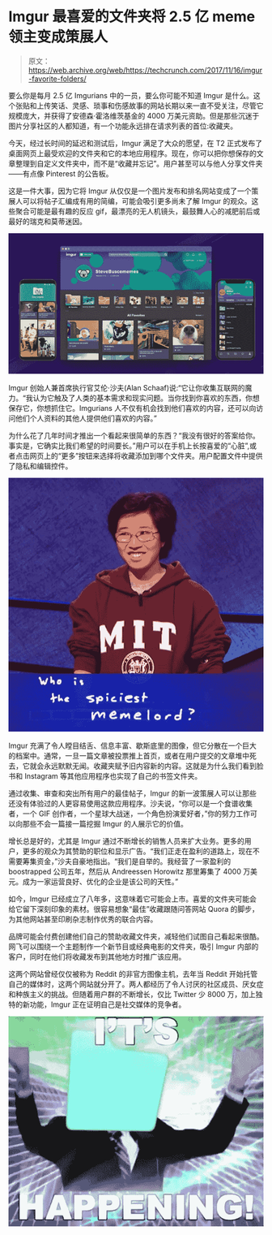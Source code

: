 # Imgur 最喜爱的文件夹将 2.5 亿 meme 领主变成策展人 

> 原文：<https://web.archive.org/web/https://techcrunch.com/2017/11/16/imgur-favorite-folders/>

要么你是每月 2.5 亿 Imgurians 中的一员，要么你可能不知道 Imgur 是什么。这个张贴和上传笑话、灵感、琐事和伤感故事的网站长期以来一直不受关注，尽管它规模庞大，并获得了安德森·霍洛维茨基金的 4000 万美元资助。但是那些沉迷于图片分享社区的人都知道，有一个功能永远排在请求列表的首位:收藏夹。

今天，经过长时间的延迟和测试后，Imgur 满足了大众的愿望，在 T2 正式发布了桌面网页上最受欢迎的文件夹和它的本地应用程序。现在，你可以把你想保存的文章整理到自定义文件夹中，而不是“收藏并忘记”。用户甚至可以与他人分享文件夹——有点像 Pinterest 的公告板。

这是一件大事，因为它将 Imgur 从仅仅是一个图片发布和排名网站变成了一个策展人可以将帖子汇编成有用的简编，可能会吸引更多尚未了解 Imgur 的观众。这些聚合可能是最有趣的反应 gif，最漂亮的无人机镜头，最鼓舞人心的减肥前后或最好的瑞克和莫蒂迷因。

![](img/49ae92a5bf303d949bb998096eb76272.png)

Imgur 创始人兼首席执行官艾伦·沙夫(Alan Schaaf)说:“它让你收集互联网的魔力。“我认为它触及了人类的基本需求和现实问题。当你找到你喜欢的东西，你想保存它，你想抓住它。Imgurians 人不仅有机会找到他们喜欢的内容，还可以向访问他们个人资料的其他人提供他们喜欢的内容。”

为什么花了几年时间才推出一个看起来很简单的东西？“我没有很好的答案给你。事实是，它确实比我们希望的时间要长。”用户可以在手机上长按喜爱的“心脏”,或者点击网页上的“更多”按钮来选择将收藏添加到哪个文件夹。用户配置文件中提供了隐私和编辑控件。

![](img/8067fb67dea63f18a416639df1de5868.png)

Imgur 充满了令人瞠目结舌、信息丰富、歇斯底里的图像，但它分散在一个巨大的档案中。通常，一旦一篇文章被投票推上首页，或者在用户提交的文章堆中死去，它就会永远默默无闻。收藏夹赋予旧内容新的内容。这就是为什么我们看到脸书和 Instagram 等其他应用程序也实现了自己的书签文件夹。

通过收集、审查和突出所有用户的最佳帖子，Imgur 的新一波策展人可以让那些还没有体验过的人更容易使用这款应用程序。沙夫说，“你可以是一个食谱收集者，一个 GIF 创作者，一个星球大战迷，一个角色扮演爱好者，”你的努力工作可以向那些不会一篇接一篇挖掘 Imgur 的人展示它的价值。

增长总是好的，尤其是 Imgur 通过不断增长的销售人员来扩大业务。更多的用户，更多的观众为其赞助的职位和显示广告。“我们正走在盈利的道路上，现在不需要筹集资金，”沙夫自豪地指出。“我们是自举的。我经营了一家盈利的 boostrapped 公司五年，然后从 Andreessen Horowitz 那里筹集了 4000 万美元。成为一家运营良好、优化的企业是该公司的天性。”

如今，Imgur 已经成立了八年多，这意味着它可能会上市。喜爱的文件夹可能会给它留下深刻印象的素材。很容易想象“最佳”收藏跟随问答网站 Quora 的脚步，为其他网站甚至印刷杂志制作优秀的联合内容。

品牌可能会付费创建他们自己的赞助收藏文件夹，减轻他们试图自己看起来很酷。网飞可以围绕一个主题制作一个新节目或经典电影的文件夹，吸引 Imgur 内部的客户，同时在他们将收藏发布到其他地方时推广该应用。

这两个网站曾经仅仅被称为 Reddit 的非官方图像主机，去年当 Reddit 开始托管自己的媒体时，这两个网站就分开了。两人都经历了令人讨厌的社区成员、厌女症和种族主义的挑战。但随着用户群的不断增长，仅比 Twitter 少 8000 万，加上独特的新功能，Imgur 正在证明自己是社交媒体的竞争者。

![](img/2cbbb52dc3515a099ab792b89a56b17e.png)